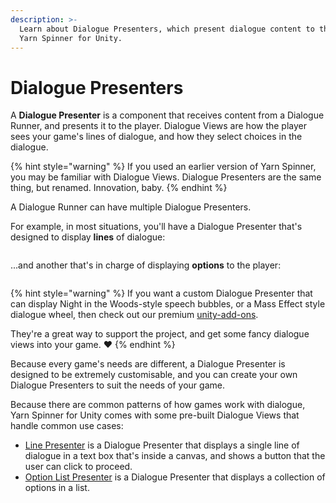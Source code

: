 ```yaml
---
description: >-
  Learn about Dialogue Presenters, which present dialogue content to the user in
  Yarn Spinner for Unity.
---
```


# Dialogue Presenters

A **Dialogue Presenter** is a component that receives content from a Dialogue Runner, and presents it to the player. Dialogue Views are how the player sees your game's lines of dialogue, and how they select choices in the dialogue.

{% hint style="warning" %}
If you used an earlier version of Yarn Spinner, you may be familiar with Dialogue Views. Dialogue Presenters are the same thing, but renamed. Innovation, baby.
{% endhint %}

A Dialogue Runner can have multiple Dialogue Presenters.&#x20;

For example, in most situations, you'll have a Dialogue Presenter that's designed to display **lines** of dialogue:

<figure><img src="../../../.gitbook/assets/Screenshot 2025-05-15 at 1.34.37 pm.png" alt=""><figcaption></figcaption></figure>

...and another that's in charge of displaying **options** to the player:

<figure><img src="../../../.gitbook/assets/Screenshot 2025-05-15 at 1.39.48 pm.png" alt=""><figcaption></figcaption></figure>

{% hint style="warning" %}
If you want a custom Dialogue Presenter that can display Night in the Woods-style speech bubbles, or a Mass Effect style dialogue wheel, then check out our premium [unity-add-ons](../../unity-add-ons/ "mention").&#x20;

They're a great way to support the project, and get some fancy dialogue views into your game. ❤️
{% endhint %}

Because every game's needs are different, a Dialogue Presenter is designed to be extremely customisable, and you can create your own Dialogue Presenters to suit the needs of your game.

Because there are common patterns of how games work with dialogue, Yarn Spinner for Unity comes with some pre-built Dialogue Views that handle common use cases:

* [Line Presenter](line-view.md) is a Dialogue Presenter that displays a single line of dialogue in a text box that's inside a canvas, and shows a button that the user can click to proceed.
* [Option List Presenter](options-list-view.md) is a Dialogue Presenter that displays a collection of options in a list.
